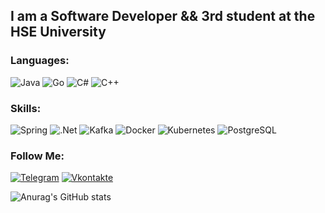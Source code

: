 <!--![Header](https://github.com/AchekSlime/AchekSlime/blob/master/assets/header.jpg)-->

## I am a Software Developer && 3rd student at the HSE University

### Languages:
![Java](https://img.shields.io/badge/-Java-090909?style=for-the-badge&logo=Java&logoColor=47C5FB)
![Go](https://img.shields.io/badge/-Go-090909?style=for-the-badge&logo=Go&logoColor=47C5FB)
![C#](https://img.shields.io/badge/-С%23-090909?style=for-the-badge&logo=csharp&logoColor=47C5FB)
![C++](https://img.shields.io/badge/-c%2b%2b-090909?style=for-the-badge&logo=cplusplus&logoColor=47C5FB)

### Skills:
![Spring](https://img.shields.io/badge/-Spring-090909?style=for-the-badge&logo=Spring&logoColor=47C5FB)
![.Net](https://img.shields.io/badge/-.net-090909?style=for-the-badge&logo=.net&logoColor=47C5FB)
![Kafka](https://img.shields.io/badge/-Kafka-090909?style=for-the-badge&logo=ApacheKafka&logoColor=47C5FB)
![Docker](https://img.shields.io/badge/-Docker-090909?style=for-the-badge&logo=Docker&logoColor=47C5FB)
![Kubernetes](https://img.shields.io/badge/-Kubernetes-090909?style=for-the-badge&logo=kubernetes&logoColor=47C5FB)
![PostgreSQL](https://img.shields.io/badge/-PostgreSQL-090909?style=for-the-badge&logo=PostgreSQL&logoColor=47C5FB)

### Follow Me:
[![Telegram](https://img.shields.io/badge/-telegram-090909?style=for-the-badge&logo=telegram&logoColor=47C5FB)](https://t.me/impsface)
[![Vkontakte](https://img.shields.io/badge/-Vkontakte-090909?style=for-the-badge&logo=Vk&logoColor=47C5FB)](https://vk.com/achekslime)

![Anurag's GitHub stats](https://github-readme-stats.vercel.app/api?username=AchekSlime&show_icons=true&theme=shades-of-purple&layout=compact)

<!--
**AchekSlime/AchekSlime** is a ✨ _special_ ✨ repository because its `README.md` (this file) appears on your GitHub profile.

Here are some ideas to get you started:

- 🔭 I’m currently working on ...
- 🌱 I’m currently learning ...
- 👯 I’m looking to collaborate on ...
- 🤔 I’m looking for help with ...
- 💬 Ask me about ...
- 📫 How to reach me: ...
- 😄 Pronouns: ...
- ⚡ Fun fact: ...
-->
